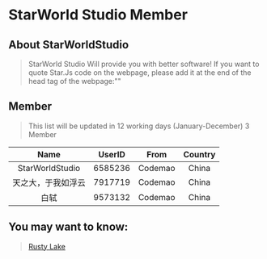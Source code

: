 # StarWorld Studio Member

## About StarWorldStudio

> StarWorld Studio Will provide you with better software!
> If you want to quote Star.Js code on the webpage, please add it at the end of the head tag of the webpage:"<title>Example | StarJs</title>"


## Member

> This list will be updated in 12 working days (January-December)
> 3 Member


|Name|UserID|From|Country|
|:--:|:--:|:--:|:--:|
|StarWorldStudio|6585236|Codemao|China|
|天之大，于我如浮云|7917719|Codemao|China|
|白轼|9573132|Codemao|China|





## You may want to know:
> [Rusty Lake](http://www.rustylake.com/)
